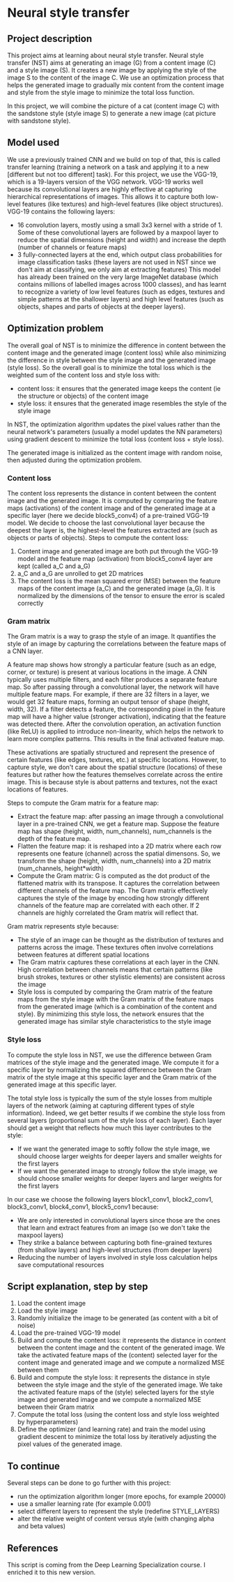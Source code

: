 # Neural style transfer

## Project description
This project aims at learning about neural style transfer. Neural style transfer (NST) aims at generating an image (G) from a content image (C) and a style image (S). It creates a new image by applying the style of the image S to the content of the image C. We use an optimization process that helps the generated image to gradually mix content from the content image and style from the style image to minimize the total loss function.

In this project, we will combine the picture of a cat (content image C) with the sandstone style (style image S) to generate a new image (cat picture with sandstone style).


## Model used
We use a previously trained CNN and we build on top of that, this is called transfer learning (training a network on a task and applying it to a new [different but not too different] task).
For this project, we use the VGG-19, which is a 19-layers version of the VGG network. VGG-19 works well because its convolutional layers are highly effective at capturing hierarchical representations of images. This allows it to capture both low-level features (like textures) and high-level features (like object structures). VGG-19 contains the following layers:
* 16 convolution layers, mostly using a small 3x3 kernel with a stride of 1. Some of these convolutional layers are followed by a maxpool layer to reduce the spatial dimensions (height and width) and increase the depth (number of channels or feature maps)
* 3 fully-connected layers at the end, which output class probabilities for image classification tasks (these layers are not used in NST since we don't aim at classifying, we only aim at extracting features)
This model has already been trained on the very large ImageNet database (which contains millions of labelled images across 1000 classes), and has learnt to recognize a variety of low level features (such as edges, textures and simple patterns at the shallower layers) and high level features (such as objects, shapes and parts of objects at the deeper layers).


## Optimization problem
The overall goal of NST is to minimize the difference in content between the content image and the generated image (content loss) while also minimizing the difference in style between the style image and the generated image (style loss).
So the overall goal is to minimize the total loss which is the weighted sum of the content loss and style loss with:
* content loss: it ensures that the generated image keeps the content (ie the structure or objects) of the content image
* style loss: it ensures that the generated image resembles the style of the style image

In NST, the optimization algorithm updates the pixel values rather than the neural network's parameters (usually a model updates the NN parameters) using gradient descent to minimize the total loss (content loss + style loss).

The generated image is initialized as the content image with random noise, then adjusted during the optimization problem.


### Content loss
The content loss represents the distance in content between the content image and the generated image. It is computed by comparing the feature maps (activations) of the content image and of the generated image at a specific layer (here we decide block5_conv4) of a pre-trained VGG-19 model. We decide to choose the last convolutional layer because the deepest the layer is, the highest-level the features extracted are (such as objects or parts of objects).
Steps to compute the content loss:
1. Content image and generated image are both put through the VGG-19 model and the feature map (activation) from block5_conv4 layer are kept (called a_C and a_G)
2. a_C and a_G are unrolled to get 2D matrices
3. The content loss is the mean squared error (MSE) between the feature maps of the content image (a_C) and the generated image (a_G). It is normalized by the dimensions of the tensor to ensure the error is scaled correctly


### Gram matrix
The Gram matrix is a way to grasp the style of an image. It quantifies the style of an image by capturing the correlations between the feature maps of a CNN layer.

A feature map shows how strongly a particular feature (such as an edge, corner, or texture) is present at various locations in the image. A CNN typically uses multiple filters, and each filter produces a separate feature map. So after passing through a convolutional layer, the network will have multiple feature maps. For example, if there are 32 filters in a layer, we would get 32 feature maps, forming an output tensor of shape (height, width, 32). If a filter detects a feature, the corresponding pixel in the feature map will have a higher value (stronger activation), indicating that the feature was detected there. After the convolution operation, an activation function (like ReLU) is applied to introduce non-linearity, which helps the network to learn more complex patterns. This results in the final activated feature map.

These activations are spatially structured and represent the presence of certain features (like edges, textures, etc.) at specific locations.
However, to capture style, we don't care about the spatial structure (locations) of these features but rather how the features themselves correlate across the entire image. This is because style is about patterns and textures, not the exact locations of features.

Steps to compute the Gram matrix for a feature map:
* Extract the feature map: after passing an image through a convolutional layer in a pre-trained CNN, we get a feature map. Suppose the feature map has shape (height, width, num_channels), num_channels is the depth of the feature map.
* Flatten the feature map: it is reshaped into a 2D matrix where each row represents one feature (channel) across the spatial dimensons. So, we transform the shape (height, width, num_channels) into a 2D matrix (num_channels, height*width)
* Compute the Gram matrix: G is computed as the dot product of the flattened matrix with its transpose. It captures the correlation between different channels of the feature map. The Gram matrix effectively captures the style of the image by encoding how strongly different channels of the feature map are correlated with each other. If 2 channels are highly correlated the Gram matrix will reflect that.

Gram matrix represents style because:
* The style of an image can be thought as the distribution of textures and patterns across the image. These textures often involve correlations between features at different spatial locations
* The Gram matrix captures these correlations at each layer in the CNN. High correlation between channels means that certain patterns (like brush strokes, textures or other stylistic elements) are consistent across the image
* Style loss is computed by comparing the Gram matrix of the feature maps from the style image with the Gram matrix of the feature maps from the generated image (which is a combination of the content and style). By minimizing this style loss, the network ensures that the generated image has similar style characteristics to the style image


### Style loss
To compute the style loss in NST, we use the difference between Gram matrices of the style image and the generated image. We compute it for a specific layer by normalizing the squared difference between the Gram matrix of the style image at this specific layer and the Gram matrix of the generated image at this specific layer.

The total style loss is typically the sum of the style losses from multiple layers of the network (aiming at capturing different types of style information). Indeed, we get better results if we combine the style loss from several layers (proportional sum of the style loss of each layer). Each layer should get a weight that reflects how much this layer contributes to the style:
* If we want the generated image to softly follow the style image, we should choose larger weights for deeper layers and smaller weights for the first layers
* If we want the generated image to strongly follow the style image, we should choose smaller weights for deeper layers and larger weights for the first layers

In our case we choose the following layers block1_conv1, block2_conv1, block3_conv1, block4_conv1, block5_conv1 because:
* We are only interested in convolutional layers since those are the ones that learn and extract features from an image (so we don't take the maxpool layers)
* They strike a balance between capturing both fine-grained textures (from shallow layers) and high-level structures (from deeper layers)
* Reducing the number of layers involved in style loss calculation helps save computational resources


## Script explanation, step by step
1. Load the content image 
2. Load the style image
3. Randomly initialize the image to be generated (as content with a bit of noise)
4. Load the pre-trained VGG-19 model
5. Build and compute the content loss: it represents the distance in content between the content image and the content of the generated image. We take the activated feature maps of the (content) selected layer for the content image and generated image and we compute a normalized MSE between them
6. Build and compute the style loss: it represents the distance in style between the style image and the style of the generated image. We take the activated feature maps of the (style) selected layers for the style image and generated image and we compute a normalized MSE between their Gram matrix
7. Compute the total loss (using the content loss and style loss weighted by hyperparameters)
8. Define the optimizer (and learning rate) and train the model using gradient descent to minimize the total loss by iteratively adjusting the pixel values of the generated image.


## To continue
Several steps can be done to go further with this project:
* run the optimization algorithm longer (more epochs, for example 20000)
* use a smaller learning rate (for example 0.001)
* select different layers to represent the style (redefine STYLE_LAYERS)
* alter the relative weight of content versus style (with changing alpha and beta values)


## References
This script is coming from the Deep Learning Specialization course. I enriched it to this new version.
